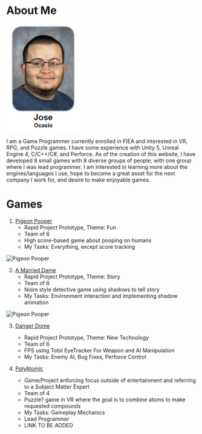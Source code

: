 ﻿
# About Me

![Jose](https://github.com/JoseOcasio1994/Portfolio/blob/master/Resources/Jose.PNG?raw=true) 

I am a Game Programmer currently enrolled in FIEA and interested in VR, RPG, and Puzzle games. I have some experience with Unity 5, Unreal Engine 4, C/C++/C#, and Perforce. As of the creation of this website, I have developed 8 small games with 8 diverse groups of people, with one group where I was lead programmer. I am interested in learning more about the engines/languages I use, hope to become a great asset for the next company I work for, and desire to make enjoyable games.

# Games

1. [Pigeon Pooper](https://github.com/JoseOcasio1994/Portfolio/tree/master/Games/Pigeon%20Pooper)
     * Rapid Project Prototype, Theme: Fun
     * Team of 6
     * High score-based game about pooping on humans
     * My Tasks: Everything, except score tracking

![Pigeon Pooper](https://github.com/JoseOcasio1994/Portfolio/blob/master/Games/Pigeon%20Pooper/Pigeon_Pooper.gif?raw=true) 

2. [A Married Dame](https://github.com/JoseOcasio1994/Portfolio/tree/master/Games/A%20Married%20Dame)
     * Rapid Project Prototype, Theme: Story
     * Team of 6
     * Noire style detective game using shadows to tell story
     * My Tasks: Environment interaction and implementing shadow animation

![Pigeon Pooper](https://github.com/JoseOcasio1994/Portfolio/blob/master/Games/Danger%20Dome/Danger_Dome.gif?raw=true) 

3. [Danger Dome](https://github.com/JoseOcasio1994/Portfolio/tree/master/Games/Danger%20Dome)
     * Rapid Project Prototype, Theme: New Technology
     * Team of 6
     * FPS using Tobii EyeTracker For Weapon and AI Manipulation
     * My Tasks: Enemy AI, Bug Fixes, Perforce Control


4. [PolyAtomic](https://joseocasio1994.github.io/PolyAtomic-VR/)
     * Game/Project enforcing focus outside of entertainment and referring to a Subject Matter Expert
     * Team of 4
     * Puzzle? game in VR where the goal is to combine atoms to make requested compounds
     * My Tasks: Gameplay Mechanics
     * Lead Programmer
     * LINK TO BE ADDED
